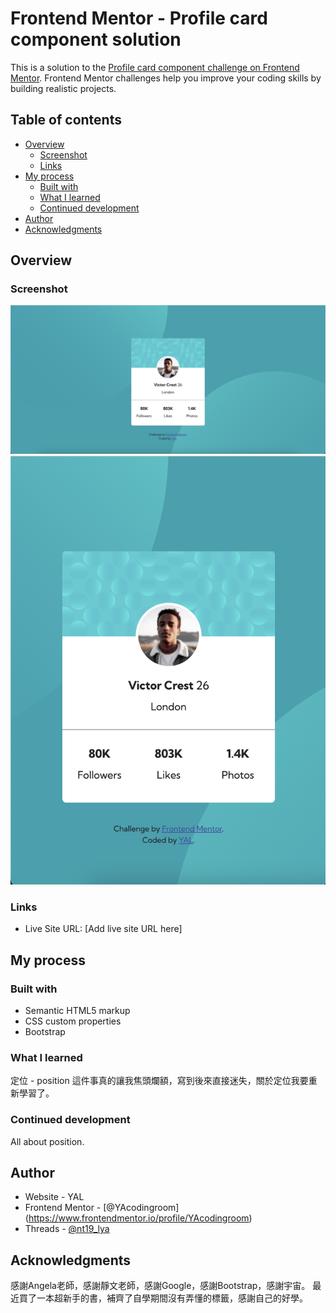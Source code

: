 # Frontend Mentor - Profile card component solution

This is a solution to the [Profile card component challenge on Frontend Mentor](https://www.frontendmentor.io/challenges/profile-card-component-cfArpWshJ). Frontend Mentor challenges help you improve your coding skills by building realistic projects. 

## Table of contents

- [Overview](#overview)
  - [Screenshot](#screenshot)
  - [Links](#links)
- [My process](#my-process)
  - [Built with](#built-with)
  - [What I learned](#what-i-learned)
  - [Continued development](#continued-development)
- [Author](#author)
- [Acknowledgments](#acknowledgments)

## Overview
### Screenshot
![Alt text](images/screenshot-desktop.png)
![Alt text](images/screenshot-mobile.png)

### Links
- Live Site URL: [Add live site URL here]

## My process
### Built with
- Semantic HTML5 markup
- CSS custom properties
- Bootstrap

### What I learned
定位 - position
這件事真的讓我焦頭爛額，寫到後來直接迷失，關於定位我要重新學習了。

### Continued development
All about position.

## Author
- Website - YAL
- Frontend Mentor - [@YAcodingroom]
(https://www.frontendmentor.io/profile/YAcodingroom)
- Threads - [@nt19_lya](https://www.threads.net/@nt19_lya)

## Acknowledgments
感謝Angela老師，感謝靜文老師，感謝Google，感謝Bootstrap，感謝宇宙。
最近買了一本超新手的書，補齊了自學期間沒有弄懂的標籤，感謝自己的好學。
